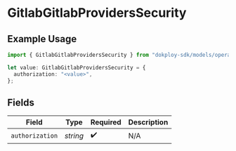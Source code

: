 # GitlabGitlabProvidersSecurity

## Example Usage

```typescript
import { GitlabGitlabProvidersSecurity } from "dokploy-sdk/models/operations";

let value: GitlabGitlabProvidersSecurity = {
  authorization: "<value>",
};
```

## Fields

| Field              | Type               | Required           | Description        |
| ------------------ | ------------------ | ------------------ | ------------------ |
| `authorization`    | *string*           | :heavy_check_mark: | N/A                |